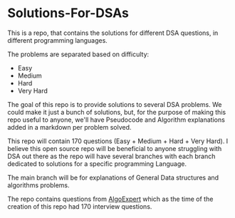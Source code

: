 # Solutions-For-DSAs

This is a repo, that contains the solutions for different DSA questions, in different programming languages.


The problems are separated based on difficulty:

* Easy
* Medium
* Hard
* Very Hard

The goal of this repo is to provide solutions to several DSA problems. We could make it just a bunch of solutions, but, for the purpose of making this repo useful to anyone, we'll have Pseudocode and Algorithm explanations added in a markdown per problem solved.


This repo will contain 170 questions (Easy + Medium + Hard + Very Hard). I believe this open source repo will be beneficial to anyone struggling with DSA out there as the repo will have several branches with each branch dedicated to solutions for a specific programming Language.


The main branch will be for explanations of General Data structures and algorithms problems.

The repo contains questions from [AlgoExpert](https://www.algoexpert.io) which as the time of the creation of this repo had 170 interview questions.
